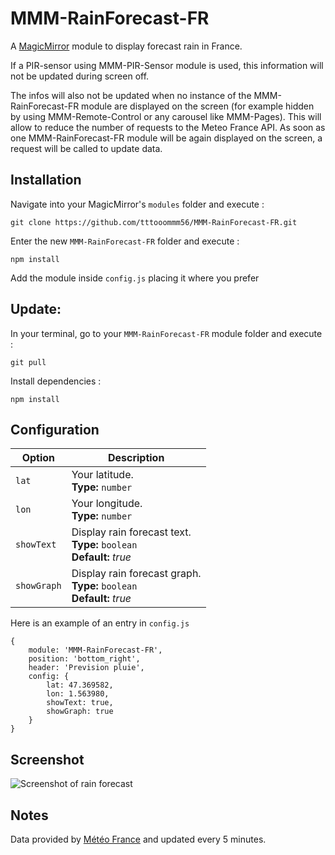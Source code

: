 # MMM-RainForecast-FR
A <a href="https://github.com/MichMich/MagicMirror">MagicMirror</a> module to display forecast rain in France.

If a PIR-sensor using MMM-PIR-Sensor module is used, this information will not be updated during screen off. 

The infos will also not be updated when no instance of the MMM-RainForecast-FR module are displayed on the screen (for example hidden by using MMM-Remote-Control or any carousel like MMM-Pages). This will allow to reduce the number of requests to the Meteo France API. 
As soon as one MMM-RainForecast-FR module will be again displayed on the screen, a request will be called to update data. 


## Installation

Navigate into your MagicMirror's `modules` folder and execute :
```shell
git clone https://github.com/tttooommm56/MMM-RainForecast-FR.git
```

Enter the new `MMM-RainForecast-FR` folder and execute :
```shell
npm install
```

Add the module inside `config.js` placing it where you prefer 


## Update:

In your terminal, go to your `MMM-RainForecast-FR` module folder and execute :
```shell
git pull
```

Install dependencies :
```shell
npm install
```

## Configuration


|Option|Description|
|---|---|
|`lat`|Your latitude.<br>**Type:** `number`
|`lon`|Your longitude.<br>**Type:** `number`
|`showText`|Display rain forecast text.<br>**Type:** `boolean`<br>**Default:** <i>true</i>|
|`showGraph`|Display rain forecast graph.<br>**Type:** `boolean`<br>**Default:** <i>true</i>|

Here is an example of an entry in `config.js`
```
{
	module: 'MMM-RainForecast-FR',
	position: 'bottom_right',
	header: 'Prevision pluie',
	config: {
		lat: 47.369582,
		lon: 1.563980,
		showText: true,
		showGraph: true
	}
}
```

## Screenshot

![Screenshot of rain forecast](screenshotRainForecast.png?raw=true "Rain forecast")



## Notes
Data provided by <a href="http://www.meteofrance.com">Météo France</a> and updated every 5 minutes.

